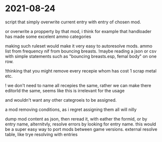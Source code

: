 # 2021-08-24
script that simply overwrite current entry with entry of chosen mod.

or overwrite a propperty by that mod, i think for example that handloader has made some excelent ammo categories

making such ruleset would make it very easy to autoresolve mods.
ammo list from frequency
nif from bouncing breasts.
    !maybe reading a json or csv with simple statements such as "bouncing breasts.esp, femal body" on one row.
 
    
!thinking that you might remove every recepie whom has cost 1 scrap metal etc.

! we don't need to name all recepies the same, rather we can make there editorId the same, seems like this is irrelevant for the usage




and wouldn't want any other categroeis to be assigned.

a mod removing conditions, as i regret assigning them all will nilly

dump mod content as json, then reread it, with eather the formid, or by entry name, alternitvly, resolve errors by looking for entry name.
    this would be a super easy way to port mods between game versions.
    external resolve table, like trye resolving with entries 
